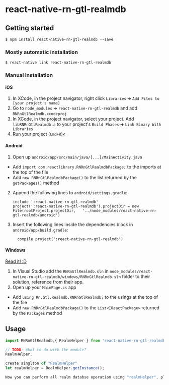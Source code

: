 
# react-native-rn-gtl-realmdb

## Getting started

`$ npm install react-native-rn-gtl-realmdb --save`

### Mostly automatic installation

`$ react-native link react-native-rn-gtl-realmdb`

### Manual installation


#### iOS

1. In XCode, in the project navigator, right click `Libraries` ➜ `Add Files to [your project's name]`
2. Go to `node_modules` ➜ `react-native-rn-gtl-realmdb` and add `RNRnGtlRealmdb.xcodeproj`
3. In XCode, in the project navigator, select your project. Add `libRNRnGtlRealmdb.a` to your project's `Build Phases` ➜ `Link Binary With Libraries`
4. Run your project (`Cmd+R`)<

#### Android

1. Open up `android/app/src/main/java/[...]/MainActivity.java`
  - Add `import com.reactlibrary.RNRnGtlRealmdbPackage;` to the imports at the top of the file
  - Add `new RNRnGtlRealmdbPackage()` to the list returned by the `getPackages()` method
2. Append the following lines to `android/settings.gradle`:
  	```
  	include ':react-native-rn-gtl-realmdb'
  	project(':react-native-rn-gtl-realmdb').projectDir = new File(rootProject.projectDir, 	'../node_modules/react-native-rn-gtl-realmdb/android')
  	```
3. Insert the following lines inside the dependencies block in `android/app/build.gradle`:
  	```
      compile project(':react-native-rn-gtl-realmdb')
  	```

#### Windows
[Read it! :D](https://github.com/ReactWindows/react-native)

1. In Visual Studio add the `RNRnGtlRealmdb.sln` in `node_modules/react-native-rn-gtl-realmdb/windows/RNRnGtlRealmdb.sln` folder to their solution, reference from their app.
2. Open up your `MainPage.cs` app
  - Add `using Rn.Gtl.Realmdb.RNRnGtlRealmdb;` to the usings at the top of the file
  - Add `new RNRnGtlRealmdbPackage()` to the `List<IReactPackage>` returned by the `Packages` method


## Usage
```javascript
import RNRnGtlRealmdb,{ RealmHelper } from 'react-native-rn-gtl-realmdb';

// TODO: What to do with the module?
RealmHelper;

create singlton of "RealmHelper" 
let realmHelper = RealmHelper.getInstance();

Now you can perform all realm databse operation using "realmHelper", please see the example



```
  